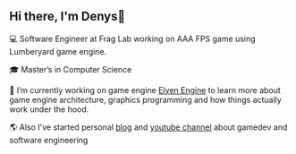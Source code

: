 Hi there, I'm Denys👋
---
:computer: Software Engineer at Frag Lab working on AAA FPS game using Lumberyard game engine.

:mortar_board: Master’s in Computer Science

:wrench: I’m currently working on game engine [Elven Engine](https://github.com/denyskryvytskyi/ElvenEngine) to learn more about game engine architecture, graphics programming and how things actually work 
under the hood.

🌎 Also I've started personal [blog](https://denyskryvytskyi.github.io/) and [youtube channel](https://www.youtube.com/channel/UCx90zcUS9qnt0JInGaot2IQ) about gamedev and software engineering 
